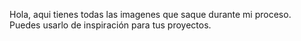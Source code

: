 Hola, aqui tienes todas las imagenes que saque durante mi proceso.
Puedes usarlo de inspiración para tus proyectos.
